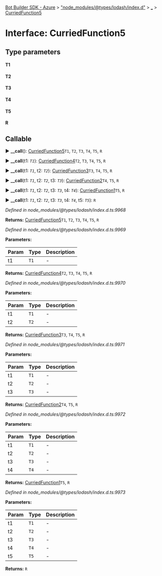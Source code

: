 [Bot Builder SDK - Azure](../README.md) > ["node_modules/@types/lodash/index.d"](../modules/_node_modules__types_lodash_index_d_.md) > [_](../modules/_node_modules__types_lodash_index_d_._.md) > [CurriedFunction5](../interfaces/_node_modules__types_lodash_index_d_._.curriedfunction5.md)



# Interface: CurriedFunction5

## Type parameters
#### T1 
#### T2 
#### T3 
#### T4 
#### T5 
#### R 
## Callable
► **__call**(): [CurriedFunction5](_node_modules__types_lodash_index_d_._.curriedfunction5.md)`T1`, `T2`, `T3`, `T4`, `T5`, `R`

► **__call**(t1: *`T1`*): [CurriedFunction4](_node_modules__types_lodash_index_d_._.curriedfunction4.md)`T2`, `T3`, `T4`, `T5`, `R`

► **__call**(t1: *`T1`*, t2: *`T2`*): [CurriedFunction3](_node_modules__types_lodash_index_d_._.curriedfunction3.md)`T3`, `T4`, `T5`, `R`

► **__call**(t1: *`T1`*, t2: *`T2`*, t3: *`T3`*): [CurriedFunction2](_node_modules__types_lodash_index_d_._.curriedfunction2.md)`T4`, `T5`, `R`

► **__call**(t1: *`T1`*, t2: *`T2`*, t3: *`T3`*, t4: *`T4`*): [CurriedFunction1](_node_modules__types_lodash_index_d_._.curriedfunction1.md)`T5`, `R`

► **__call**(t1: *`T1`*, t2: *`T2`*, t3: *`T3`*, t4: *`T4`*, t5: *`T5`*): `R`



*Defined in node_modules/@types/lodash/index.d.ts:9968*





**Returns:** [CurriedFunction5](_node_modules__types_lodash_index_d_._.curriedfunction5.md)`T1`, `T2`, `T3`, `T4`, `T5`, `R`



*Defined in node_modules/@types/lodash/index.d.ts:9969*



**Parameters:**

| Param | Type | Description |
| ------ | ------ | ------ |
| t1 | `T1`   |  - |





**Returns:** [CurriedFunction4](_node_modules__types_lodash_index_d_._.curriedfunction4.md)`T2`, `T3`, `T4`, `T5`, `R`



*Defined in node_modules/@types/lodash/index.d.ts:9970*



**Parameters:**

| Param | Type | Description |
| ------ | ------ | ------ |
| t1 | `T1`   |  - |
| t2 | `T2`   |  - |





**Returns:** [CurriedFunction3](_node_modules__types_lodash_index_d_._.curriedfunction3.md)`T3`, `T4`, `T5`, `R`



*Defined in node_modules/@types/lodash/index.d.ts:9971*



**Parameters:**

| Param | Type | Description |
| ------ | ------ | ------ |
| t1 | `T1`   |  - |
| t2 | `T2`   |  - |
| t3 | `T3`   |  - |





**Returns:** [CurriedFunction2](_node_modules__types_lodash_index_d_._.curriedfunction2.md)`T4`, `T5`, `R`



*Defined in node_modules/@types/lodash/index.d.ts:9972*



**Parameters:**

| Param | Type | Description |
| ------ | ------ | ------ |
| t1 | `T1`   |  - |
| t2 | `T2`   |  - |
| t3 | `T3`   |  - |
| t4 | `T4`   |  - |





**Returns:** [CurriedFunction1](_node_modules__types_lodash_index_d_._.curriedfunction1.md)`T5`, `R`



*Defined in node_modules/@types/lodash/index.d.ts:9973*



**Parameters:**

| Param | Type | Description |
| ------ | ------ | ------ |
| t1 | `T1`   |  - |
| t2 | `T2`   |  - |
| t3 | `T3`   |  - |
| t4 | `T4`   |  - |
| t5 | `T5`   |  - |





**Returns:** `R`






